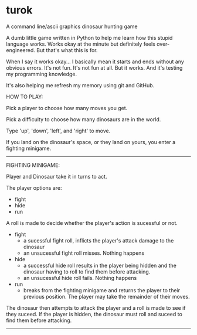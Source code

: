 # turok
A command line/ascii graphics dinosaur hunting game

A dumb little game written in Python to help me learn how this stupid language works.
Works okay at the minute but definitely feels over-engineered. But that's what this is for.

When I say it works okay... I basically mean it starts and ends without any obvious errors.
It's not fun.
It's not fun at all.
But it works. And it's testing my programming knowledge.

It's also helping me refresh my memory using git and GitHub.

HOW TO PLAY:

Pick a player to choose how many moves you get.

Pick a difficulty to choose how many dinosaurs are in the world.

Type 'up', 'down', 'left', and 'right' to move.

If you land on the dinosaur's space, or they land on yours, you enter a fighting minigame.

****************************************

FIGHTING MINIGAME:

Player and Dinosaur take it in turns to act.

The player options are:
* fight
* hide
* run

A roll is made to decide whether the player's action is sucessful or not. 

* fight
	* a sucessful fight roll, inflicts the player's attack damage to the dinosaur
	* an unsucessful fight roll misses. Nothing happens
* hide
	* a successful hide roll results in the player being hidden and the dinosaur having to roll to find them before attacking.
	* an unsucessful hide roll fails. Nothing happens
* run
	* breaks from the fighting minigame and returns the player to their previous position. The player may take the remainder of their moves.

The dinosaur then attempts to attack the player and a roll is made to see if they suceed. If the player is hidden, the dinosaur must roll and suceed to find them before attacking.

*******************************************


